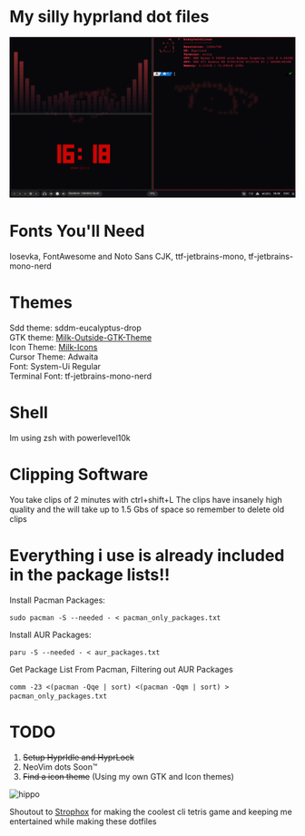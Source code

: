 # My silly hyprland dot files

![hippo](https://github.com/Kiaryy/DotFiles/blob/master/capture.png)

# Fonts You'll Need

Iosevka, FontAwesome and Noto Sans CJK, ttf-jetbrains-mono, tf-jetbrains-mono-nerd

# Themes

Sdd theme: sddm-eucalyptus-drop <br/>
GTK theme: [Milk-Outside-GTK-Theme](https://github.com/Kiaryy/Milk-Outside-GTK-Theme) <br/>
Icon Theme: [Milk-Icons](https://github.com/Kiaryy/Milk-Outside-a-Bag-Icon-Set) <br/>
Cursor Theme: Adwaita <br/>
Font: System-Ui Regular <br/>
Terminal Font: tf-jetbrains-mono-nerd <br/>

# Shell

Im using zsh with powerlevel10k

# Clipping Software

You take clips of 2 minutes with ctrl+shift+L
The clips have insanely high quality and the will take up to 1.5 Gbs of space so remember to delete old clips

# Everything i use is already included in the package lists!!

Install Pacman Packages:

```
sudo pacman -S --needed - < pacman_only_packages.txt
```

Install AUR Packages:

```
paru -S --needed - < aur_packages.txt
```

Get Package List From Pacman, Filtering out AUR Packages

```
comm -23 <(pacman -Qqe | sort) <(pacman -Qqm | sort) > pacman_only_packages.txt
```

# TODO

1. ~~Setup HyprIdle and HyprLock~~
2. NeoVim dots Soon™
3. ~~Find a icon theme~~ (Using my own GTK and Icon themes)

![hippo](https://media.tenor.com/qJRMLPlR3_8AAAAi/maxwell-cat.gif)

Shoutout to [Strophox](https://github.com/Strophox) for making the coolest cli tetris game and keeping me entertained while making these dotfiles
